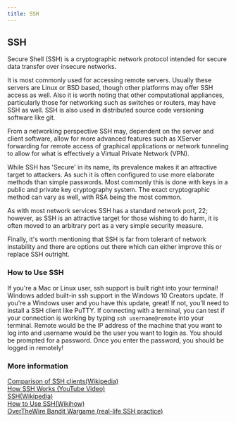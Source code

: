 ```yaml
---
title: SSH
---
```

## SSH

Secure Shell (SSH) is a cryptographic network protocol intended for secure data transfer over insecure networks.

It is most commonly used for accessing remote servers. Usually these servers are Linux or BSD based, though other platforms may offer SSH access as well. Also it is worth noting that other computational appliances, particularly those for networking such as switches or routers, may have SSH as well. SSH is also used in distributed source code versioning software like git.

From a networking perspective SSH may, dependent on the server and client software, allow for more advanced features such as XServer forwarding for remote access of graphical applications or network tunneling to allow for what is effectively a Virtual Private Network (VPN).

While SSH has 'Secure' in its name, its prevalence makes it an attractive target to attackers. As such it is often configured to use more elaborate methods than simple passwords. Most commonly this is done with keys in a public and private key cryptography system. The exact cryptographic method can vary as well, with RSA being the most common.

As with most network services SSH has a standard network port, 22; however, as SSH is an attractive target for those wishing to do harm, it is often moved to an arbitrary port as a very simple security measure.

Finally, it's worth mentioning that SSH is far from tolerant of network instability and there are options out there which can either improve this or replace SSH outright.

### How to Use SSH
If you're a Mac or Linux user, ssh support is built right into your terminal! Windows added built-in ssh support in the Windows 10 Creators update. If you're a Windows user and you have this update, great! If not, you'll need to install a SSH client like PuTTY. 
If connecting with a terminal, you can test if your connection is working by typing `ssh username@remote` into your terminal. Remote would be the IP address of the machine that you want to log into and username would be the user you want to login as. You should be prompted for a password. Once you enter the password, you should be logged in remotely!

### More information
<a href="https://en.wikipedia.org/wiki/Comparison_of_SSH_clients">Comparison of SSH clients(Wikipedia)</a>
<br>
<a href="https://youtu.be/zlv9dI-9g1U">How SSH Works (YouTube Video)</a>
<br>
<a href="https://en.wikipedia.org/wiki/Secure_Shell">SSH(Wikipedia)</a><br>
<a href="https://www.wikihow.com/Use-SSH">How to Use SSH(Wikihow)</a><br>
<a href="http://overthewire.org/wargames/bandit/bandit0.html">OverTheWire Bandit Wargame (real-life SSH practice)</a>
